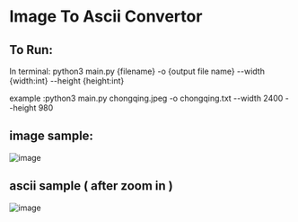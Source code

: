 # Image To Ascii Convertor

## To Run: 
In terminal: python3 main.py {filename} -o {output file name} --width {width:int} --height {height:int}

example :python3 main.py chongqing.jpeg -o chongqing.txt --width 2400 --height 980

## image sample:
![image](https://user-images.githubusercontent.com/77389522/183317237-3b2e209b-004c-415a-953c-ea39bd53db85.png)


## ascii sample ( after zoom in )
![image](https://user-images.githubusercontent.com/77389522/183317738-479f6443-6083-4ef2-b62c-2de1f1b7eeff.png)
